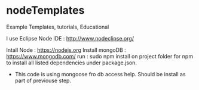 # nodeTemplates
Example Templates, tutorials, Educational


I use Eclipse Node IDE : http://www.nodeclipse.org/ 

Intall Node : https://nodejs.org
Install mongoDB : https://www.mongodb.com/
run : sudo npm install on project folder for npm to install all listed dependencies under package.json.
* This code is using mongoose fro db access help. Should be install as part of previouse step.

